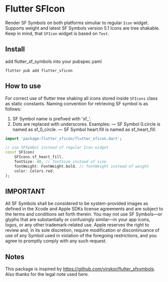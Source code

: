 # Flutter SFIcon

Render SF Symbols on both platforms simuliar to regular `Icon` widget. Supports weight and latest SF Symbols version 5.1
Icons are tree shakable. Keep in mind, that `SFIcon` widget is based on `Text`.

## Install

add flutter_sf_symbols into your pubspec.yaml

```
flutter pub add flutter_sficon
```

## How to use

For correct use of flutter tree shaking all icons stored inside `SFIcons` class as static constants.
Naming convention for retrieving SF symbol is as follows:

1. SF Symbol name is prefixed with 'sf\_'.
2. Dots are replaced with underscores.
   Examples:
   — SF Symbol 0.circle is named as sf_0_circle.
   — SF Symbol heart.fill is named as sf_heart_fill.

```dart
import 'package:flutter_sficon/flutter_sficon.dart';

// use SFSymbol instead of regular Icon widget
const SFIcon(
    SFIcons.sf_heart_fill,
    fontSize: 40, // fontSize instead of size
    fontWeight: FontWeight.bold, // fontWeight instead of weight
    color: Colors.red,
);
```

## IMPORTANT

All SF Symbols shall be considered to be system-provided images as defined in the Xcode and Apple SDKs license agreements and are subject to the terms and conditions set forth therein. You may not use SF Symbols—or glyphs that are substantially or confusingly similar—in your app icons, logos, or any other trademark-related use. Apple reserves the right to review and, in its sole discretion, require modification or discontinuance of use of any Symbol used in violation of the foregoing restrictions, and you agree to promptly comply with any such request.

## Notes

This package is inspired by https://github.com/virskor/flutter_sfsymbols. Also thanks for the legal note used here.
